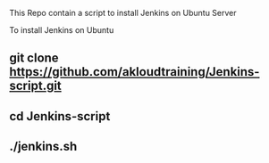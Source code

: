This Repo contain a script to install Jenkins on Ubuntu Server 

To install Jenkins on Ubuntu
  ## git clone https://github.com/akloudtraining/Jenkins-script.git
  ## cd Jenkins-script
  ## ./jenkins.sh
